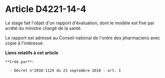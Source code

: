 # Article D4221-14-4

Le stage fait l'objet d'un rapport d'évaluation, dont le modèle est fixé par arrêté du ministre chargé de la santé. 

Le rapport est adressé au Conseil national de l'ordre des pharmaciens avec copie à l'intéressé.

**Liens relatifs à cet article**

	**Créé par**:

	  - Décret n°2010-1124 du 23 septembre 2010 - art. 1
